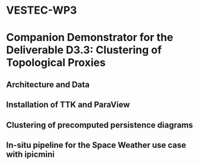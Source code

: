 # VESTEC-WP3
# Companion Demonstrator for the Deliverable D3.3: Clustering of Topological Proxies

## Architecture and Data

## Installation of TTK and ParaView

## Clustering of precomputed persistence diagrams

## In-situ pipeline for the Space Weather use case with ipicmini
